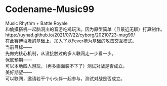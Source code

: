 # Codename-Music99
Music Rhythm + Battle Royale
<br/>
和偷摸搭机一起脑洞出的音游吃鸡玩法。因为原型简单（且最近无聊）打算制作。
<br/>
https://uynad.github.io/2021/07/22/cyborg/20210723-mug99/
<br/>
在此赛博垃圾的基础上，加入了以Fever槽为基础的攻击交互模式。
<br/>
当前目标——<br/>
先做完核心机制，从没接触过的多人联网走一步看一步。
<br/>
保底预期——<br/>
可以本地四人游玩，（再多画面装不下了）测试对战是否成立。
<br/>
美好期望——<br/>
可以联网，邀请若干个小伙伴一起参与，测试对战是否成立。
